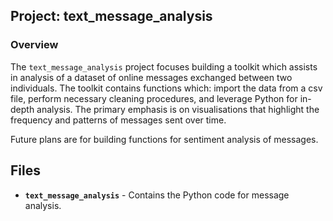 ## Project: text_message_analysis

### Overview

The `text_message_analysis` project focuses building a toolkit which assists in analysis of a dataset of online messages exchanged between two individuals. The toolkit contains functions which: import the data from a csv file, perform necessary cleaning procedures, and leverage Python for in-depth analysis. The primary emphasis is on visualisations that highlight the frequency and patterns of messages sent over time.

Future plans are for building functions for sentiment analysis of messages.

## Files

- **`text_message_analysis`** - Contains the Python code for message analysis.

